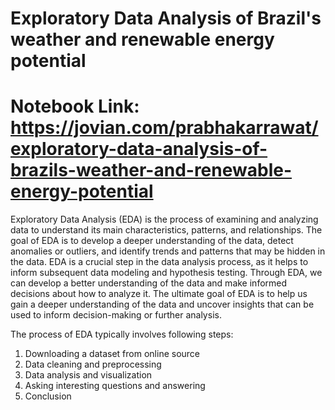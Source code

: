 # Exploratory Data Analysis of Brazil's weather and renewable energy potential

# Notebook Link: https://jovian.com/prabhakarrawat/exploratory-data-analysis-of-brazils-weather-and-renewable-energy-potential

Exploratory Data Analysis (EDA) is the process of examining and analyzing data to understand its main characteristics, patterns, and relationships. The goal of EDA is to develop a deeper understanding of the data, detect anomalies or outliers, and identify trends and patterns that may be hidden in the data. EDA is a crucial step in the data analysis process, as it helps to inform subsequent data modeling and hypothesis testing. Through EDA, we can develop a better understanding of the data and make informed decisions about how to analyze it. The ultimate goal of EDA is to help us gain a deeper understanding of the data and uncover insights that can be used to inform decision-making or further analysis.

The process of EDA typically involves following steps:
1. Downloading a dataset from online source
2. Data cleaning and preprocessing
3. Data analysis and visualization
4. Asking interesting questions and answering
5. Conclusion
